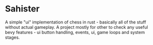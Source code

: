 # Sahister
A simple "ui" implementation of chess in rust - basically all of the stuff without actual gameplay.
A project mostly for other to check any useful bevy features - ui button handling, events, ui, game loops and system stages.
